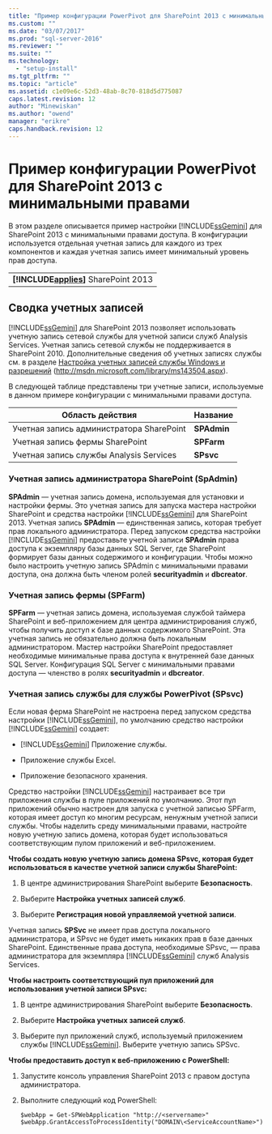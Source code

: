```yaml
---
title: "Пример конфигурации PowerPivot для SharePoint 2013 с минимальными правами | Microsoft Docs"
ms.custom: ""
ms.date: "03/07/2017"
ms.prod: "sql-server-2016"
ms.reviewer: ""
ms.suite: ""
ms.technology: 
  - "setup-install"
ms.tgt_pltfrm: ""
ms.topic: "article"
ms.assetid: c1e09e6c-52d3-48ab-8c70-818d5d775087
caps.latest.revision: 12
author: "Minewiskan"
ms.author: "owend"
manager: "erikre"
caps.handback.revision: 12
---
```

# Пример конфигурации PowerPivot для SharePoint 2013 с минимальными правами
  В этом разделе описывается пример настройки [!INCLUDE[ssGemini](../../../includes/ssgemini-md.md)] для SharePoint 2013 с минимальными правами доступа. В конфигурации используется отдельная учетная запись для каждого из трех компонентов и каждая учетная запись имеет минимальный уровень прав доступа.  
  
||  
|-|  
|**[!INCLUDE[applies](../../../includes/applies-md.md)]**  SharePoint 2013|  
  
## Сводка учетных записей  
 [!INCLUDE[ssGemini](../../../includes/ssgemini-md.md)] для SharePoint 2013 позволяет использовать учетную запись сетевой службы для учетной записи служб Analysis Services. Учетная запись сетевой службы не поддерживается в SharePoint 2010. Дополнительные сведения об учетных записях службы см. в разделе [Настройка учетных записей службы Windows и разрешений](http://msdn.microsoft.com/library/ms143504.aspx) (http://msdn.microsoft.com/library/ms143504.aspx).  
  
 В следующей таблице представлены три учетные записи, используемые в данном примере конфигурации с минимальными правами доступа.  
  
|Область действия|Название|  
|-----------|----------|  
|Учетная запись администратора SharePoint|**SPAdmin**|  
|Учетная запись фермы SharePoint|**SPFarm**|  
|Учетная запись службы Analysis Services|**SPsvc**|  
  
### Учетная запись администратора SharePoint (SpAdmin)  
 **SPAdmin** — учетная запись домена, используемая для установки и настройки фермы. Это учетная запись для запуска мастера настройки SharePoint и средства настройки [!INCLUDE[ssGemini](../../../includes/ssgemini-md.md)] для SharePoint 2013. Учетная запись **SPAdmin** — единственная запись, которая требует прав локального администратора. Перед запуском средства настройки [!INCLUDE[ssGemini](../../../includes/ssgemini-md.md)] предоставьте учетной записи **SPAdmin** права доступа к экземпляру базы данных SQL Server, где SharePoint формирует базы данных содержимого и конфигурации. Чтобы можно было настроить учетную запись SPAdmin с минимальными правами доступа, она должна быть членом ролей **securityadmin** и **dbcreator**.  
  
### Учетная запись фермы (SPFarm)  
 **SPFarm** — учетная запись домена, используемая службой таймера SharePoint и веб-приложением для центра администрирования служб, чтобы получить доступ к базе данных содержимого SharePoint. Эта учетная запись не обязательно должна быть локальным администратором. Мастер настройки SharePoint предоставляет необходимые минимальные права доступа к внутренней базе данных SQL Server. Конфигурация SQL Server с минимальными правами доступа — членство в ролях **securityadmin** и **dbcreator**.  
  
### Учетная запись службы для службы PowerPivot (SPsvc)  
 Если новая ферма SharePoint не настроена перед запуском средства настройки [!INCLUDE[ssGemini](../../../includes/ssgemini-md.md)], по умолчанию средство настройки [!INCLUDE[ssGemini](../../../includes/ssgemini-md.md)] создает:  
  
-   [!INCLUDE[ssGemini](../../../includes/ssgemini-md.md)] Приложение службы.  
  
-   Приложение службы Excel.  
  
-   Приложение безопасного хранения.  
  
 Средство настройки [!INCLUDE[ssGemini](../../../includes/ssgemini-md.md)] настраивает все три приложения службы в пуле приложений по умолчанию. Этот пул приложений обычно настроен для запуска с учетной записью SPFarm, которая имеет доступ ко многим ресурсам, ненужным учетной записи службы. Чтобы наделить среду минимальными правами, настройте новую учетную запись домена, которая будет использоваться соответствующим пулом приложений и веб-приложением.  
  
 **Чтобы создать новую учетную запись домена SPsvc, которая будет использоваться в качестве учетной записи службы SharePoint:**  
  
1.  В центре администрирования SharePoint выберите **Безопасность**.  
  
2.  Выберите **Настройка учетных записей служб**.  
  
3.  Выберите **Регистрация новой управляемой учетной записи**.  
  
 Учетная запись **SPSvc** не имеет прав доступа локального администратора, и SPsvc не будет иметь никаких прав в базе данных SharePoint. Единственные права доступа, необходимые SPsvc, — права администратора для экземпляра [!INCLUDE[ssGemini](../../../includes/ssgemini-md.md)] служб Analysis Services.  
  
 **Чтобы настроить соответствующий пул приложений для использования учетной записи SPsvc:**  
  
1.  В центре администрирования SharePoint выберите **Безопасность**.  
  
2.  Выберите **Настройка учетных записей служб**.  
  
3.  Выберите пул приложений служб, используемый приложением службы [!INCLUDE[ssGemini](../../../includes/ssgemini-md.md)]. Выберите учетную запись SPSvc.  
  
 **Чтобы предоставить доступ к веб-приложению с PowerShell:**  
  
1.  Запустите консоль управления SharePoint 2013 с правом доступа администратора.  
  
2.  Выполните следующий код PowerShell:  
  
    ```  
    $webApp = Get-SPWebApplication "http://<servername>"  
    $webApp.GrantAccessToProcessIdentity("DOMAIN\<ServiceAccountName>")  
  
    ```  
  
  
